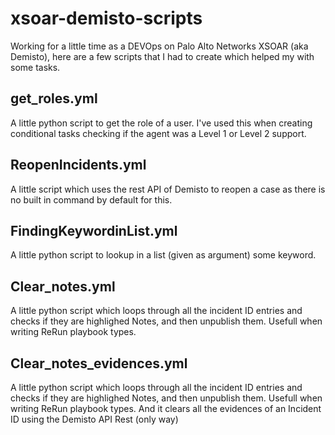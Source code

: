 # xsoar-demisto-scripts

Working for a little time as a DEVOps on Palo Alto Networks XSOAR (aka Demisto), here are a few scripts that I had to create which helped my with some tasks.

## get_roles.yml
A little python script to get the role of a user. I've used this when creating conditional tasks checking if the agent was a Level 1 or Level 2 support.


## ReopenIncidents.yml
A little script which uses the rest API of Demisto to reopen a case as there is no built in command by default for this.

## FindingKeywordinList.yml
A little python script to lookup in a list (given as argument) some keyword. 

## Clear_notes.yml
A little python script which loops through all the incident ID entries and checks if they are highlighed Notes, and then unpublish them. Usefull when writing ReRun playbook types. 

## Clear_notes_evidences.yml
A little python script which loops through all the incident ID entries and checks if they are highlighed Notes, and then unpublish them. Usefull when writing ReRun playbook types.
And it clears all the evidences of an Incident ID using the Demisto API Rest (only way)




